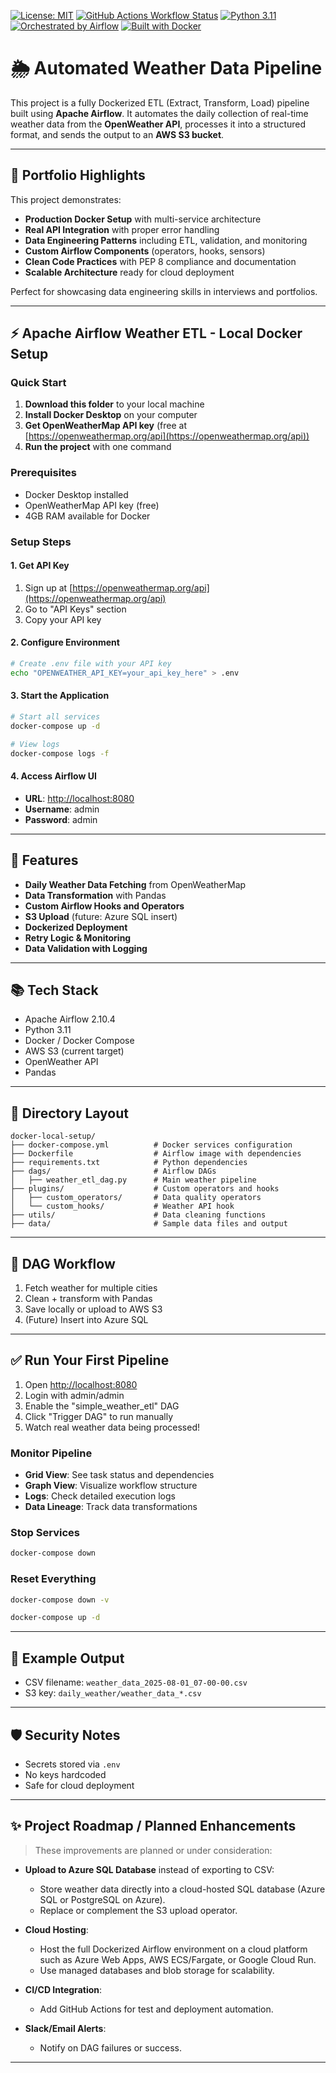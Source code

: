 [![License: MIT](https://img.shields.io/badge/License-MIT-yellow.svg)](https://opensource.org/licenses/MIT)
[![GitHub Actions Workflow Status](https://img.shields.io/github/actions/workflow/status/abs-hasan/AtmoFlow/ci.yml?branch=main&logo=github)](https://github.com/abs-hasan/AtmoFlow/actions)
[![Python 3.11](https://img.shields.io/badge/python-3.11-blue.svg)](https://www.python.org/downloads/release/python-3110/)
[![Orchestrated by Airflow](https://img.shields.io/badge/Orchestrated_by-Airflow-blue?logo=apache-airflow&logoColor=white)](https://airflow.apache.org/)
[![Built with Docker](https://img.shields.io/badge/Built_with-Docker-blue?logo=docker&logoColor=white)](https://www.docker.com/)



# 🌦️ Automated Weather Data Pipeline

This project is a fully Dockerized ETL (Extract, Transform, Load) pipeline built using **Apache Airflow**. It automates the daily collection of real-time weather data from the **OpenWeather API**, processes it into a structured format, and sends the output to an **AWS S3 bucket**.

---

## 🌟 Portfolio Highlights

This project demonstrates:

- **Production Docker Setup** with multi-service architecture
- **Real API Integration** with proper error handling
- **Data Engineering Patterns** including ETL, validation, and monitoring
- **Custom Airflow Components** (operators, hooks, sensors)
- **Clean Code Practices** with PEP 8 compliance and documentation
- **Scalable Architecture** ready for cloud deployment

Perfect for showcasing data engineering skills in interviews and portfolios.

---

## ⚡ Apache Airflow Weather ETL - Local Docker Setup

### Quick Start

1. **Download this folder** to your local machine
2. **Install Docker Desktop** on your computer
3. **Get OpenWeatherMap API key** (free at [https://openweathermap.org/api](https://openweathermap.org/api))
4. **Run the project** with one command

### Prerequisites

- Docker Desktop installed
- OpenWeatherMap API key (free)
- 4GB RAM available for Docker

### Setup Steps

#### 1. Get API Key

1. Sign up at [https://openweathermap.org/api](https://openweathermap.org/api)
2. Go to "API Keys" section
3. Copy your API key

#### 2. Configure Environment

```bash
# Create .env file with your API key
echo "OPENWEATHER_API_KEY=your_api_key_here" > .env
```

#### 3. Start the Application

```bash
# Start all services
docker-compose up -d

# View logs
docker-compose logs -f
```

#### 4. Access Airflow UI

- **URL**: [http://localhost:8080](http://localhost:8080)
- **Username**: admin
- **Password**: admin

---

## 🌟 Features

- **Daily Weather Data Fetching** from OpenWeatherMap
- **Data Transformation** with Pandas
- **Custom Airflow Hooks and Operators**
- **S3 Upload** (future: Azure SQL insert)
- **Dockerized Deployment**
- **Retry Logic & Monitoring**
- **Data Validation with Logging**

---

## 📚 Tech Stack

- Apache Airflow 2.10.4
- Python 3.11
- Docker / Docker Compose
- AWS S3 (current target)
- OpenWeather API
- Pandas

---

## 📁 Directory Layout

```
docker-local-setup/
├── docker-compose.yml          # Docker services configuration
├── Dockerfile                  # Airflow image with dependencies
├── requirements.txt            # Python dependencies
├── dags/                       # Airflow DAGs
│   ├── weather_etl_dag.py      # Main weather pipeline
├── plugins/                    # Custom operators and hooks
│   ├── custom_operators/       # Data quality operators
│   └── custom_hooks/           # Weather API hook
├── utils/                      # Data cleaning functions
├── data/                       # Sample data files and output
```

---

## 🔄 DAG Workflow

1. Fetch weather for multiple cities
2. Clean + transform with Pandas
3. Save locally or upload to AWS S3
4. (Future) Insert into Azure SQL

---

## ✅ Run Your First Pipeline

1. Open [http://localhost:8080](http://localhost:8080)
2. Login with admin/admin
3. Enable the "simple\_weather\_etl" DAG
4. Click "Trigger DAG" to run manually
5. Watch real weather data being processed!

### Monitor Pipeline

- **Grid View**: See task status and dependencies
- **Graph View**: Visualize workflow structure
- **Logs**: Check detailed execution logs
- **Data Lineage**: Track data transformations

### Stop Services

```bash
docker-compose down
```

### Reset Everything

```bash
docker-compose down -v

docker-compose up -d
```

---

## 📅 Example Output

- CSV filename: `weather_data_2025-08-01_07-00-00.csv`
- S3 key: `daily_weather/weather_data_*.csv`

---

## 🛡️ Security Notes

- Secrets stored via `.env`
- No keys hardcoded
- Safe for cloud deployment

---

## ✨ Project Roadmap / Planned Enhancements

> These improvements are planned or under consideration:

- **Upload to Azure SQL Database** instead of exporting to CSV:

  - Store weather data directly into a cloud-hosted SQL database (Azure SQL or PostgreSQL on Azure).
  - Replace or complement the S3 upload operator.

- **Cloud Hosting**:

  - Host the full Dockerized Airflow environment on a cloud platform such as Azure Web Apps, AWS ECS/Fargate, or Google Cloud Run.
  - Use managed databases and blob storage for scalability.

- **CI/CD Integration**:

  - Add GitHub Actions for test and deployment automation.

- **Slack/Email Alerts**:

  - Notify on DAG failures or success.

---



